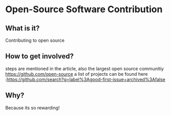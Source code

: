 # Open-Source Software Contribution

## What is it?

Contributing to open source

## How to get involved?

steps are mentioned in the article, also the largest open source communitiy https://github.com/open-source
a list of projects can be found here :https://github.com/search?q=label%3Agood-first-issue+archived%3Afalse
## Why?

Because its so rewarding!

